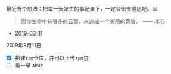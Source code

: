 最近有个想法：把每一天发生的事记录下，一定会很有意思吧。:laughing:

> 愿你生命中有够多的云翳，来造成一个美丽的黄昏。    —— 冰心

* [2019-03-11](#user-content-20190311)

<span id='20190311'>
2019年3月11日

- [x] 搭建`rpm`仓库，并可以上传`rpm`包
- [ ] 看一章  `APUE`

</span>